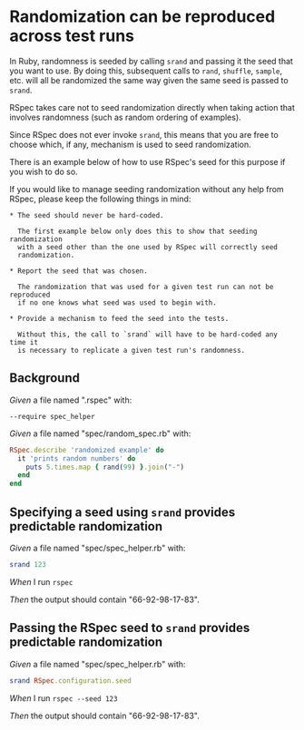# Randomization can be reproduced across test runs

In Ruby, randomness is seeded by calling `srand` and passing it the seed that
  you want to use. By doing this, subsequent calls to `rand`, `shuffle`,
  `sample`, etc. will all be randomized the same way given the same seed is
  passed to `srand`.

  RSpec takes care not to seed randomization directly when taking action that
  involves randomness (such as random ordering of examples).

  Since RSpec does not ever invoke `srand`, this means that you are free to
  choose which, if any, mechanism is used to seed randomization.

  There is an example below of how to use RSpec's seed for this purpose if you
  wish to do so.

  If you would like to manage seeding randomization without any help from RSpec,
  please keep the following things in mind:

    * The seed should never be hard-coded.

      The first example below only does this to show that seeding randomization
      with a seed other than the one used by RSpec will correctly seed
      randomization.

    * Report the seed that was chosen.

      The randomization that was used for a given test run can not be reproduced
      if no one knows what seed was used to begin with.

    * Provide a mechanism to feed the seed into the tests.

      Without this, the call to `srand` will have to be hard-coded any time it
      is necessary to replicate a given test run's randomness.

## Background

_Given_ a file named ".rspec" with:

```
--require spec_helper
```

_Given_ a file named "spec/random_spec.rb" with:

```ruby
RSpec.describe 'randomized example' do
  it 'prints random numbers' do
    puts 5.times.map { rand(99) }.join("-")
  end
end
```

## Specifying a seed using `srand` provides predictable randomization

_Given_ a file named "spec/spec_helper.rb" with:

```ruby
srand 123
```

_When_ I run `rspec`

_Then_ the output should contain "66-92-98-17-83".

## Passing the RSpec seed to `srand` provides predictable randomization

_Given_ a file named "spec/spec_helper.rb" with:

```ruby
srand RSpec.configuration.seed
```

_When_ I run `rspec --seed 123`

_Then_ the output should contain "66-92-98-17-83".
